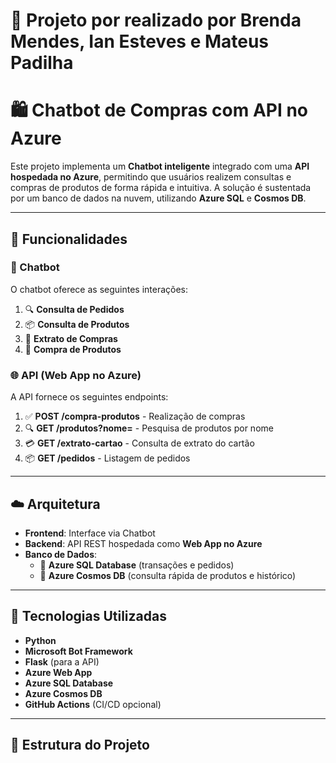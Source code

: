 # 👥 Projeto por realizado por Brenda Mendes, Ian Esteves e Mateus Padilha

# 🛍️ Chatbot de Compras com API no Azure

Este projeto implementa um **Chatbot inteligente** integrado com uma **API hospedada no Azure**, permitindo que usuários realizem consultas e compras de produtos de forma rápida e intuitiva. A solução é sustentada por um banco de dados na nuvem, utilizando **Azure SQL** e **Cosmos DB**.

---

## 📌 Funcionalidades

### 🤖 Chatbot
O chatbot oferece as seguintes interações:
1. 🔍 **Consulta de Pedidos**  
2. 📦 **Consulta de Produtos**  
3. 📄 **Extrato de Compras**  
4. 🛒 **Compra de Produtos**

### 🌐 API (Web App no Azure)
A API fornece os seguintes endpoints:
1. ✅ **POST /compra-produtos** - Realização de compras  
2. 🔍 **GET /produtos?nome=** - Pesquisa de produtos por nome  
3. 💳 **GET /extrato-cartao** - Consulta de extrato do cartão  
4. 📦 **GET /pedidos** - Listagem de pedidos

---

## ☁️ Arquitetura

- **Frontend**: Interface via Chatbot
- **Backend**: API REST hospedada como **Web App no Azure**
- **Banco de Dados**: 
  - 📘 **Azure SQL Database** (transações e pedidos)
  - 🔭 **Azure Cosmos DB** (consulta rápida de produtos e histórico)

---

## 🚀 Tecnologias Utilizadas

- **Python** 
- **Microsoft Bot Framework**
- **Flask** (para a API)
- **Azure Web App**
- **Azure SQL Database**
- **Azure Cosmos DB**
- **GitHub Actions** (CI/CD opcional)

---

## 📂 Estrutura do Projeto

